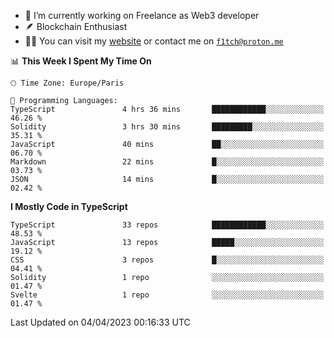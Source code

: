 - 🔭 I’m currently working on Freelance as Web3 developer
- 🪶 Blockchain Enthusiast
- 👨‍💻 You can visit my [website](https://f1tch.xyz) or contact me on [`f1tch@proton.me`](mailto:f1tch@proton.me)

<!--START_SECTION:waka-->
📊 **This Week I Spent My Time On** 

```text
🕑︎ Time Zone: Europe/Paris

💬 Programming Languages: 
TypeScript               4 hrs 36 mins       ████████████░░░░░░░░░░░░░   46.26 % 
Solidity                 3 hrs 30 mins       █████████░░░░░░░░░░░░░░░░   35.31 % 
JavaScript               40 mins             ██░░░░░░░░░░░░░░░░░░░░░░░   06.70 % 
Markdown                 22 mins             █░░░░░░░░░░░░░░░░░░░░░░░░   03.73 % 
JSON                     14 mins             █░░░░░░░░░░░░░░░░░░░░░░░░   02.42 % 
```

**I Mostly Code in TypeScript** 

```text
TypeScript               33 repos            ████████████░░░░░░░░░░░░░   48.53 % 
JavaScript               13 repos            █████░░░░░░░░░░░░░░░░░░░░   19.12 % 
CSS                      3 repos             █░░░░░░░░░░░░░░░░░░░░░░░░   04.41 % 
Solidity                 1 repo              ░░░░░░░░░░░░░░░░░░░░░░░░░   01.47 % 
Svelte                   1 repo              ░░░░░░░░░░░░░░░░░░░░░░░░░   01.47 % 
```




 Last Updated on 04/04/2023 00:16:33 UTC
<!--END_SECTION:waka-->
